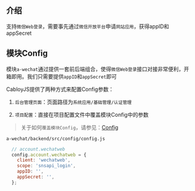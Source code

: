 ## 介绍

支持`微信Web登录`，需要事先通过`微信开放平台`申请`网站应用`，获得appID和appSecret

## 模块Config

模块`a-wechat`通过提供一套前后端组合，使得`微信Web登录`接口对接非常便利，开箱即用。我们只需要提供`appID`和`appSecret`即可

CabloyJS提供了两种方式来配置Config参数：

1. `后台管理页面`：页面路径为`系统应用/基础管理/认证管理`

2. `项目配置`：直接在项目配置文件中覆盖模块Config中的参数

> 关于如何`覆盖模块Config`，请参见：[Config](https://cabloy.com/zh-cn/articles/config.html#Config_150)

`a-wechat/backend/src/config/config.js`

``` javascript
  // account.wechatweb
  config.account.wechatweb = {
    client: 'wechatweb',
    scope: 'snsapi_login',
    appID: '',
    appSecret: '',
  };
```